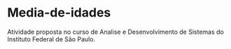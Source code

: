 # Media-de-idades
Atividade proposta no curso de Analise e Desenvolvimento de Sistemas do Instituto Federal de São Paulo.
